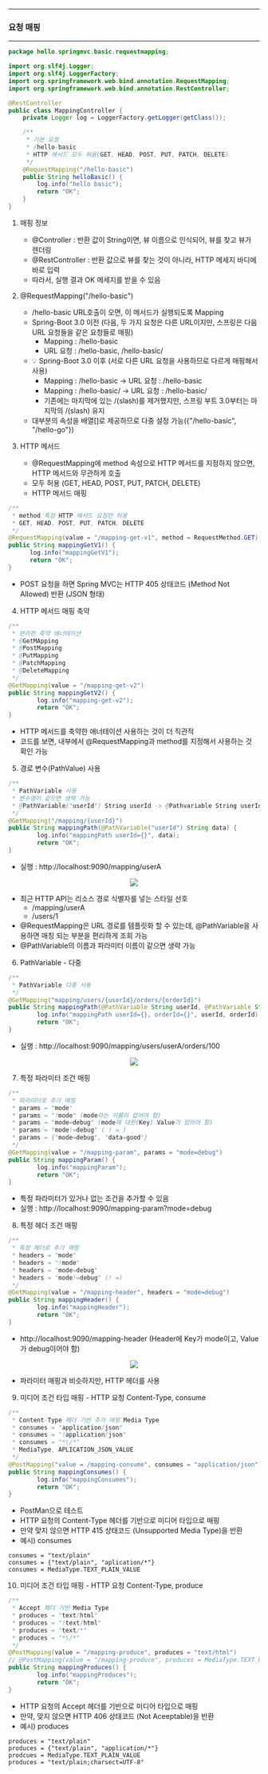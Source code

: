 -----
### 요청 매핑
-----
```java
package hello.springmvc.basic.requestmapping;

import org.slf4j.Logger;
import org.slf4j.LoggerFactory;
import org.springframework.web.bind.annotation.RequestMapping;
import org.springframework.web.bind.annotation.RestController;

@RestController
public class MappingController {
    private Logger log = LoggerFactory.getLogger(getClass());

    /**
     * 기본 요청
     * /hello-basic
     * HTTP 메서드 모두 허용(GET, HEAD, POST, PUT, PATCH, DELETE)
     */
    @RequestMapping("/hello-basic")
    public String helloBasic() {
        log.info("hello basic");
        return "OK";
    }
}
```
1. 매핑 정보
   - @Controller : 반환 값이 String이면, 뷰 이름으로 인식되어, 뷰를 찾고 뷰가 렌더링
   - @RestController : 반환 값으로 뷰를 찾는 것이 아니라, HTTP 메세지 바디에 바로 입력
   - 따라서, 실행 결과 OK 메세지를 받을 수 있음

2. @RequestMapping("/hello-basic")
   - /hello-basic URL호출이 오면, 이 메서드가 실행되도록 Mapping
   - Spring-Boot 3.0 이전 (다음, 두 가지 요청은 다른 URL이지만, 스프링은 다음 URL 요청들을 같은 요청들로 매핑)
     + Mapping : /hello-basic
     + URL 요청 : /hello-basic, /hello-basic/
   - 💡 Spring-Boot 3.0 이후 (서로 다른 URL 요청을 사용하므로 다르게 매핑해서 사용)
     + Mapping : /hello-basic → URL 요청 : /hello-basic
     + Mapping : /hello-basic/ → URL 요청 : /hello-basic/
     + 기존에는 마지막에 있는 /(slash)를 제거했지만, 스프링 부트 3.0부터는 마지막의 /(slash) 유지
   - 대부분의 속성을 배열[]로 제공하므로 다중 설정 가능({"/hello-basic", "/hello-go"})

3. HTTP 메서드
    - @RequestMapping에 method 속성으로 HTTP 메서드를 지정하지 않으면, HTTP 메서드와 무관하게 호출
    - 모두 허용 (GET, HEAD, POST, PUT, PATCH, DELETE)
    - HTTP 메서드 매핑
```java
/**
 * method 특정 HTTP 메서드 요청만 허용
 * GET, HEAD, POST, PUT, PATCH, DELETE
 */
@RequestMapping(value = "/mapping-get-v1", method = RequestMethod.GET)
public String mappingGetV1() {
      log.info("mappingGetV1");
      return "OK";
}
```
   - POST 요청을 하면 Spring MVC는 HTTP 405 상태코드 (Method Not Allowed) 반환 (JSON 형태)

4. HTTP 메서드 매핑 축약
```java
/**
 * 편리한 축약 애너테이션
 * @GetMApping
 * @PostMapping
 * @PutMapping
 * @PatchMapping
 * @DeleteMapping
 */
@GetMapping(value = "/mapping-get-v2")
public String mappingGetV2() {
        log.info("mapping-get-v2");
        return "OK";
}
```
   - HTTP 메서드를 축약한 애너테이션 사용하는 것이 더 직관적
   - 코드를 보면, 내부에서 @RequestMapping과 method를 지정해서 사용하는 것 확인 가능

5. 경로 변수(PathValue) 사용
```java
/**
 * PathVariable 사용
 * 변수명이 같으면 생략 가능
 * @PathVariable("userId") String userId -> @Pathvariable String userId
 */
@GetMapping("/mapping/{userId}")
public String mappingPath(@PathVariable("userId") String data) {
        log.info("mappingPath userId={}", data);
        return "OK";
}
```
   - 실행 : http://localhost:9090/mapping/userA
<div align="center">
<img src="https://github.com/sooyounghan/Spring/assets/34672301/a655b78b-145f-4458-a723-1d228f258166">
</div>

   - 최근 HTTP API는 리소스 경로 식별자를 넣는 스타일 선호
     + /mapping/userA
     + /users/1
   - @RequestMapping은 URL 경로를 템플릿화 할 수 있는데, @PathVariable을 사용하면 매칭 되는 부분을 편리하게 조회 가능
   - @PathVariable의 이름과 파라미터 이름이 같으면 생략 가능

6. PathVariable - 다중
```java
/**
 * PathVariable 다중 사용
 */
@GetMapping("mapping/users/{userId}/orders/{orderId}")
public String mappingPath(@PathVariable String userId, @PathVariable String orderId) {
        log.info("mappingPath userId={}, orderId={}", userId, orderId);
        return "OK";
}
```
   - 실행 : http://localhost:9090/mapping/users/userA/orders/100
<div align="center">
<img src="https://github.com/sooyounghan/Spring/assets/34672301/fa37efff-19ba-450d-bc73-b994dc5b67a9">
</div>

7. 특정 파라미터 조건 매핑
```java
/**
 * 파라미터로 추가 매핑
 * params = "mode"
 * params = "!mode" (mode라는 이름이 없어야 함)
 * params = "mode=debug" (mode에 대한(Key) Value가 있어야 함)
 * params = "mode!=debug" ( ! = )
 * params = {"mode=debug", "data=good"}
 */
@GetMapping(value = "/mapping-param", params = "mode=debug")
public String mappingParam() {
        log.info("mappingParam");
        return "OK";
}
```
   - 특정 파라미터가 있거나 없는 조건을 추가할 수 있음
   - 실행 : http://localhost:9090/mapping-param?mode=debug

8. 특정 헤더 조건 매핑
```java
/**
 * 특정 헤더로 추가 매핑
 * headers = "mode"
 * headers = "!mode"
 * headers = "mode=debug"
 * headers = "mode!=debug" (! =)
 */
@GetMapping(value = "/mapping-header", headers = "mode=debug")
public String mappingHeader() {
        log.info("mappingHeader");
        return "OK";
}
```
   - http://localhost:9090/mapping-header (Header에 Key가 mode이고, Value가 debug이어야 함)
<div align="center">
<img src="https://github.com/sooyounghan/Spring/assets/34672301/5ec11b27-7a2b-40b0-b953-ee3344317a92">
</div>

   - 파라미터 매핑과 비슷하지만, HTTP 헤더를 사용

9. 미디어 조건 타입 매핑 - HTTP 요청 Content-Type, consume
```java
/**
 * Content-Type 헤더 기반 추가 매핑 Media Type
 * consumes = "application/json"
 * consumes = "!application/json"
 * consumes = "*\/*"
 * MediaType, APLICATION_JSON_VALUE
 */
@PostMapping("value = /mapping-consume", consumes = "application/json")
public String mappingConsumes() {
        log.info("mappingConsumes");
        return "OK";
}
```
   - PostMan으로 테스트
   - HTTP 요청의 Content-Type 헤더를 기반으로 미디어 타입으로 매핑
   - 만약 맞지 않으면 HTTP 415 상태코드 (Unsupported Media Type)을 반환
   - 예시) consumes
```
consumes = "text/plain"
consumes = {"text/plain", "aplication/*"}
consumes = MediaType.TEXT_PLAIN_VALUE
```

10. 미디어 조건 타입 매핑 - HTTP 요청 Content-Type, produce
```java
/**
 * Accept 헤더 기반 Media Type
 * produces = "text/html"
 * produces = "!text/html"
 * produces = "text/*"
 * produces = "*\/*"
 */
@PostMapping(value = "/mapping-produce", produces = "text/html")
// @PostMapping(value = "/mapping-produce", produces = MediaType.TEXT_PLAIN_VALUE)
public String mappingProduces() {
        log.info("mappingProduces");
        return "OK";
}
```
   - HTTP 요청의 Accept 헤더를 기반으로 미디어 타입으로 매핑
   - 만약, 맞지 않으면 HTTP 406 상태코드 (Not Aceeptable)을 반환
   - 예시) produces
```
produces = "text/plain"
produces = {"text/plain", "application/*"}
prodcues = MediaType.TEXT_PLAIN_VALUE
produces = "text/plain;charsect=UTF-8"
```
